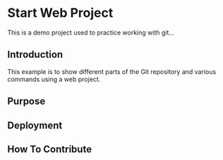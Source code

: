 # Start Web Project
  This is a demo project used to practice working with git...

## Introduction
  This example is to show different parts of the Git repository and various
  commands using a web project.
## Purpose

## Deployment

## How To Contribute
